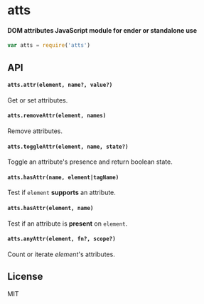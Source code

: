 # atts
#### DOM attributes JavaScript module for ender or standalone use

```js
var atts = require('atts')
```

## API

#### `atts.attr(element, name?, value?)`
Get or set attributes.

#### `atts.removeAttr(element, names)`
Remove attributes.

#### `atts.toggleAttr(element, name, state?)`
Toggle an attribute's presence and return boolean state.

#### `atts.hasAttr(name, element|tagName)`
Test if `element` <strong>supports</strong> an attribute.

#### `atts.hasAttr(element, name)`
Test  if an attribute is <strong>present</strong> on `element`.

#### `atts.anyAttr(element, fn?, scope?)`
Count or iterate <var>element</var>'s attributes.

## License
MIT
